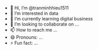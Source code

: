 - 👋 Hi, I’m @tranminhhieu1511
- 👀 I’m interested in data
- 🌱 I’m currently learning digital business
- 💞️ I’m looking to collaborate on ...
- 📫 How to reach me ...
- 😄 Pronouns: ...
- ⚡ Fun fact: ...

<!---
tranminhhieu1511/tranminhhieu1511 is a ✨ special ✨ repository because its `README.md` (this file) appears on your GitHub profile.
You can click the Preview link to take a look at your changes.
--->
